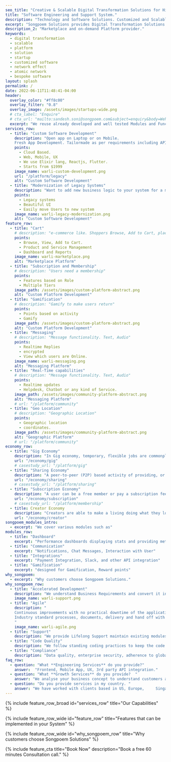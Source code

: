 ```yaml
---
seo_title: "Creative & Scalable Digital Transformation Solutions for High Traffic Businesses."
title: "Software Engineering and Support System."
description: "Technology and Software Solutions. Customized and Scalable Platform provider for your Startup. Creative & Sound Digital Transformation Solutions for High Traffic Businesses."
excerpt: "Songpoem Solutions provides Digital Transformation Solutions for High Traffic Businesses."
description_2: "Marketplace and on-demand Platform provider."
keywords:
  - digital transformation
  - scalable
  - platform
  - solution
  - startup
  - customized software
  - network effect
  - atomic network
  - bespoke software
layout: splash
permalink: /
date: 2022-06-11T11:48:41-04:00
header:
  overlay_color: "#ff8c00"
  overlay_filter: "0.8"
  overlay_image: /assets/images/startups-wide.png
  # cta_label: "Enquire"
  # cta_url: "mailto:sandesh.soni@songpoem.com&subject=enquiry&body=Wehomepage"
  excerpt: "We reuse already developed and well tested Modules and Functionalities, that can be imported rather than building from scratch and testing again."
services_row:
  - title: "Custom Software Development"
    description: "Open app on Laptop or on Mobile.   
    Fresh App Development. Tailormade as per requirements including API integrations with your favourite app."
    points:
      - Cloud Based.
      - Web, Mobile, UX
      - We use Elixir lang, Reactjs, Flutter.
      - Starts from $1999
    image_name: warli-custom-development.png
    url: "/platform/legacy"
    alt: "Custom Software Development"
  - title: "Modernization of Legacy Systems"
    description: "Want to add new business logic to your system for a massively heavy web traffic without loosing the old customers?"
    points:
      - Legacy systems
      - Beautiful UI
      - Easily move Users to new system
    image_name: warli-legacy-modernization.png
    alt: "Custom Software Development"
feature_row:
  - title: "Cart"
    # description: "e-commerce like. Shoppers Browse, Add to Cart, place order, Checkout."
    points:
      - Browse, View, Add to Cart.
      - Product and Service Management
      - Dashboard and Reports
    image_name: warli-marketplace.png
    alt: "Marketplace Platform"
  - title: "Subscription and Membership"
    # description: "Users need a membership"
    points:
      - Features based on Role
      - Multiple Tiers
    image_path: /assets/images/custom-platform-abstract.png
    alt: "Custom Platform Development"
  - title: "Gamification"
    # description: "Gamify to make users return"
    points:
      - Points based on activity
      - Gamify
    image_path: /assets/images/custom-platform-abstract.png
    alt: "Custom Platform Development"
  - title: "Messaging"
    # description: "Message functionality. Text, Audio"
    points:
      - Realtime Replies
      - encrypted
      - View which users are Online.
    image_name: warli-messaging.png
    alt: "Messaging Platform"
  - title: "Real-Time capabilities"
    # description: "Message functionality. Text, Audio"
    points:
      - Realtime updates
      - Helpdesk, Chatbot or any kind of Service.
    image_path: /assets/images/community-platform-abstract.png
    alt: "Messaging Platform"
    # url: "/platform/community"
  - title: "Geo Location"
    # description: "Geographic Location"
    points:
      - Geographic location
      - coordinates.
    image_path: /assets/images/community-platform-abstract.png
    alt: "Geographic Platform"
    # url: "/platform/community"    
economy_row:
  - title: "Gig Economy"
    description: "In Gig economy, temporary, flexible jobs are commonplace and companies tend to hire independent contractors and freelancers instead of full-time employees."
    url: "/economy/gig"
    # casestudy_url: "/platform/gig"
  - title: "Sharing Economy"
    description: "A peer-to-peer (P2P) based activity of providing, or sharing access to goods and services, usually short term."
    url: "/economy/sharing"
    # casestudy_url: "/platform/sharing"
  - title: "Subscription Economy"
    description: "A user can be a free member or pay a subscription fee to access premium services. The goal is to ensure member is using the platform for a long term."
    url: "/economy/subscription"
    # casestudy_url: "/platform/membership"
  - title: Creator Economy
    description: "Creators are able to make a living doing what they love - creating content. Whether it’s vlogging, gaming, or music, there’s a creator out there for everyone. And with the ability to directly connect with fans, the creator economy is only going to continue to grow."
    url: "/economy/creator"
songpoem_modules_intro: 
  - excerpt: "We cover various modules such as"
modules_row:
  - title: "Dashboard"
    excerpt: "Performance dashboards displaying stats and providing metadata for further analytics."
  - title: "Communication"
    excerpt: "Notifications, Chat Messages, Interaction with User"
  - title: "Integrations"
    excerpt: "Payment Integration, Slack, and other API integration"
  - title: "Gamification"
    excerpt: "designed for Gamification, Reward points"
why_songpoem:
  - excerpt: "Why customers choose Songpoem Solutions."
why_songpoem_row:
  - title: "Accelerated Development"
    description: "We understand Business Requirements and convert it into code. In iterations."
    image_name: warli-support.png
  - title: "Agile"
    description: "
    Continuous improvements with no practical downtime of the application.
    Industry standard processes, documents, delivery and hand off with play book.
    "
    image_name: warli-agile.png
  - title: "Support"
    description: "We provide Lifelong Support maintain existing modules and future additions."
  - title: "Code Quality"
    description: "We follow standing coding practices to keep the code Clean and Modular. Unit Tests"
  - title: "Compliance"
    description: "Data quality, enterprise security, adherence to global compliances - whatever relevant to your area."
faq_row:
  - question: "What **Engineering Services** do you provide?"  
    answer:  "Frontend, Mobile App, UX, 3rd party API integration."  
  - question: "What **Growth Services** do you provide?  "
    answer: "We analyse your business concept to understand customers and your offerings and come up with possible strategy to reach more relevant users."
  - question: "Do you provide services in my country. " 
    answer: "We have worked with clients based in US, Europe,     Singapore. We overlap a few hours with your timezone. Our team is Distributed and we majorly work Remotely."
---
```


{% include feature_row_broad id="services_row"
title="Our Capabilities" %}

{% include feature_row_wide id="feature_row"
title="Features that can be implemented in your System" %}


{% include feature_row_wide id="why_songpoem_row" title="Why customers choose Songpoem Solutions" %}

<!-- {% include feature_row_faqs title="FAQs" %} -->

{% include feature_cta title="Book Now" description="Book a free 60 minutes Consultation call." %}
